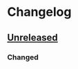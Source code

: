 # Changelog

## [Unreleased]
### Changed

[Unreleased]: https://github.com/therealfakemoot/go-quantize/compare/v0.0.1...HEAD
